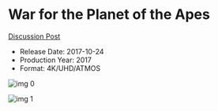 # War for the Planet of the Apes

[Discussion Post](https://www.avsforum.com/threads/bass-eq-for-filtered-movies.2995212/post-57688608)

* Release Date: 2017-10-24
* Production Year: 2017
* Format: 4K/UHD/ATMOS

![img 0](https://i.imgur.com/R3wDV26.jpg)

![img 1](https://i.imgur.com/S0pzCEd.jpg)

